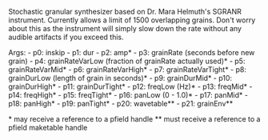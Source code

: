 Stochastic granular synthesizer based on Dr. Mara Helmuth's SGRANR instrument.
Currently allows a limit of 1500 overlapping grains.  Don't worry about this as the instrument will simply slow down the rate without any audible artifacts if you exceed this.


Args:
    - p0: inskip
    - p1: dur
    - p2: amp*
    - p3: grainRate (seconds before new grain)
    - p4: grainRateVarLow (fraction of grainRate actually used)*
    - p5: grainRateVarMid*
    - p6: grainRateVarHigh*
    - p7: grainRateVarTight*
    - p8: grainDurLow (length of grain in seconds)*
    - p9: grainDurMid*
    - p10: grainDurHigh*
    - p11: grainDurTight*
    - p12: freqLow (Hz)*
    - p13: freqMid*
    - p14: freqHigh*
    - p15: freqTight*
    - p16: panLow (0 - 1.0)*
    - p17: panMid*
    - p18: panHigh*
    - p19: panTight*
    - p20: wavetable**
    - p21: grainEnv**
		
\* may receive a reference to a pfield handle
\*\* must receive a reference to a pfield maketable handle
